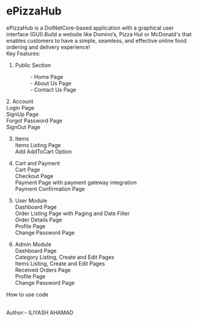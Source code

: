 # ePizzaHub
ePizzaHub is a DotNetCore-based application with a graphical user interface (GUI).Build a website like Domino’s, Pizza Hut or McDonald's that enables customers to have a
simple, seamless, and effective online food ordering and delivery experience!
<br>
Key Features:

1. Public Section<br>
<ul>
       <dd>- Home Page</dd>
      <dd>- About Us Page</dd>
      <dd>- Contact Us Page</dd>
</ul>  
2. Account<br>
Login Page<br>
SignUp Page<br>
Forgot Password Page<br>
SignOut Page<br>

3. Items<br>
Items Listing Page<br>
Add AddToCart Option<br>

4. Cart and Payment<br>
Cart Page<br>
Checkout Page<br>
Payment Page with payment gateway integration<br>
Payment Confirmation Page<br>

5. User Module<br>
Dashboard Page<br>
Order Listing Page with Paging and Date Filter<br>
Order Details Page <br>
Profile Page <br>
Change Password Page <br>

6. Admin Module <br>
Dashboard Page <br>
Category Listing, Create and Edit Pages <br>
Items Listing, Create and Edit Pages <br>
Received Orders Page <br>
Profile Page <br>
Change Password Page <br>

How to use code

<br>
Author:- ILIYASH AHAMAD
